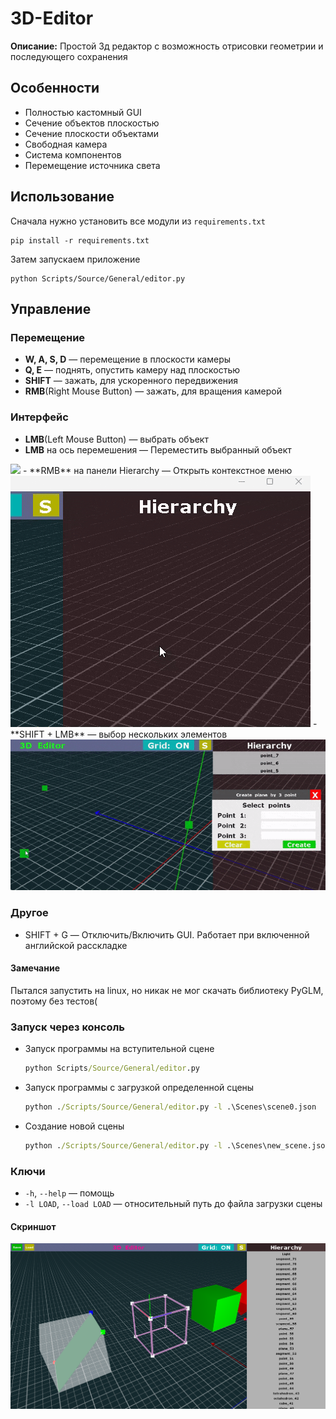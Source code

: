 # 3D-Editor



**Описание:** Простой 3д редактор с возможность отрисовки геометрии и последующего сохранения

## Особенности

- Полностью кастомный GUI
- Сечение объектов плоскостью
- Сечение плоскости объектами
- Свободная камера
- Система компонентов
- Перемещение источника света

## Использование

Сначала нужно установить все модули из `requirements.txt`

```
pip install -r requirements.txt
```

Затем запускаем приложение

```
python Scripts/Source/General/editor.py
```

## Управление

### Перемещение

- **W, A, S, D** — перемещение в плоскости камеры
- **Q, E** — поднять, опустить камеру над плоскостью
- **SHIFT** — зажать, для ускоренного передвижения
- **RMB**(Right Mouse Button) — зажать, для вращения камерой

### Интерфейс

- **LMB**(Left Mouse Button) — выбрать объект
- **LMB** на ось перемешения — Переместить выбранный объект
<img src="Other/README Files/AxisUsage"/>
- **RMB** на панели Hierarchy — Открыть контекстное меню
<img src="Other/README Files/ContextMenu.gif"/>
- **SHIFT + LMB** — выбор нескольких элементов
<img src="Other/README Files/ShiftPlusRMB.gif"/>

### Другое

- SHIFT + G — Отключить/Включить GUI. Работает при включенной английской расскладке

#### Замечание

Пытался запустить на linux, но никак не мог скачать библиотеку PyGLM, поэтому без тестов(

### Запуск через консоль

- Запуск программы на вступительной сцене
  ```cmd
  python Scripts/Source/General/editor.py
  ```
- Запуск программы с загрузкой определенной сцены
  ```cmd
  python ./Scripts/Source/General/editor.py -l .\Scenes\scene0.json
  ```
- Создание новой сцены
  ```cmd
  python ./Scripts/Source/General/editor.py -l .\Scenes\new_scene.json
  ```

### Ключи

- `-h`, `--help`           — помощь
- `-l LOAD`, `--load LOAD` — относительный путь до файла загрузки сцены

#### Скриншот

<img src="Other/README Files/ScreenShoot.png"/>
